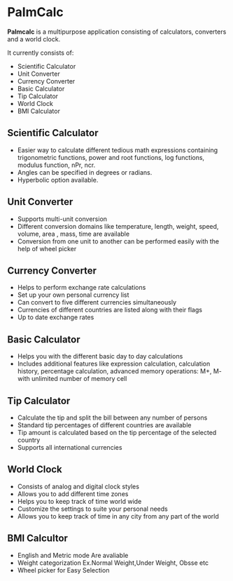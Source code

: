PalmCalc
========
**Palmcalc** is a multipurpose application consisting of calculators, converters and a world clock.

It currently consists of:


* Scientific Calculator
* Unit Converter
* Currency Converter
* Basic Calculator
* Tip Calculator
* World Clock
* BMI Calculator

Scientific Calculator
-----

* Easier way to calculate different tedious math expressions containing trigonometric functions, power and root functions, log functions, modulus function, nPr, ncr.
* Angles can be specified in degrees or  radians.
* Hyperbolic option available.

Unit Converter
-------------

* Supports multi-unit conversion
* Different conversion domains like temperature, length, weight, speed, volume, area , mass, time are available
* Conversion from one unit to another can be performed easily with the help of wheel picker

Currency Converter
-----------------

* Helps to perform exchange rate calculations
* Set up your own personal currency list
* Can convert to five different currencies simultaneously
* Currencies of different countries are listed along with their flags
* Up to date exchange rates

Basic Calculator
---------------

* Helps you with the different basic day to day calculations
* Includes additional features like  expression calculation, calculation history, percentage calculation, advanced memory operations: M+, M- with unlimited number of memory cell

Tip Calculator
-------------

* Calculate the tip and split the bill between any number of persons
* Standard tip percentages of different countries are available
* Tip amount is calculated based on the tip percentage of the selected country
* Supports all international currencies

World Clock
----------

* Consists of analog and digital clock styles
* Allows you to add different time zones
* Helps you to keep track of time world wide
* Customize the settings to suite your personal needs
* Allows you to keep track of time in any city from any part of the world

BMI Calcultor
------------

* English and Metric mode Are avaliable
* Weight categorization Ex.Normal Weight,Under Weight, Obsse etc
* Wheel picker for Easy Selection

